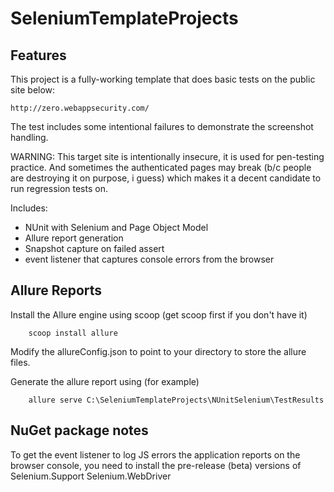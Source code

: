 # SeleniumTemplateProjects

## Features

This project is a fully-working template that does basic tests on the public site below:
```
http://zero.webappsecurity.com/
```
The test includes some intentional failures to demonstrate the screenshot handling.

WARNING: This target site is intentionally insecure, it is used for pen-testing practice. And sometimes
the authenticated pages may break (b/c people are destroying it on purpose, i guess) which makes
it a decent candidate to run regression tests on. 

Includes:
* NUnit with Selenium and Page Object Model
* Allure report generation
* Snapshot capture on failed assert
* event listener that captures console errors from the browser


## Allure Reports

Install the Allure engine using scoop (get scoop first if you don't have it)
```
    scoop install allure
```

Modify the allureConfig.json to point to your directory to store the allure files.

Generate the allure report using (for example)
```
    allure serve C:\SeleniumTemplateProjects\NUnitSelenium\TestResults
```

## NuGet package notes
To get the event listener to log JS errors the application reports on the browser console, 
you need to install the pre-release (beta) versions of 
    Selenium.Support
    Selenium.WebDriver


